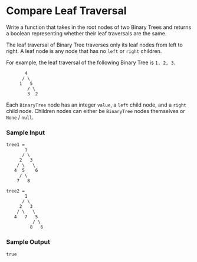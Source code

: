 # Compare Leaf Traversal

Write a function that takes in the root nodes of two Binary Trees
and returns a boolean representing whether their leaf traversals
are the same.

The leaf traversal of Binary Tree traverses only its leaf nodes from
left to right. A leaf node is any node that has no `left` or `right`
children.

For example, the leaf traversal of the following Binary Tree is `1, 2, 3`.

```
       4
      / \
     1   5
        / \
        3  2
```

Each `BinaryTree` node has an integer `value`, a `left` child node, and a
`right` child node. Children nodes can either be `BinaryTree` nodes
themselves or `None` / `null`.

### Sample Input

```
tree1 =
       1
      / \
     2   3
    / \   \
   4  5    6
     / \
    7   8

tree2 =
       1
      / \
     2   3
    / \   \
   4   7   5
          / \
         8   6

```

### Sample Output

```
true

```

